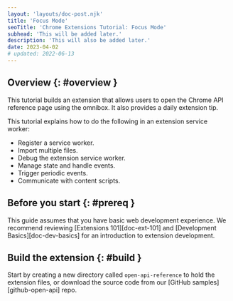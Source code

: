 ```yaml
---
layout: 'layouts/doc-post.njk'
title: 'Focus Mode'
seoTitle: 'Chrome Extensions Tutorial: Focus Mode'
subhead: 'This will be added later.'
description: 'This will also be added later.'
date: 2023-04-02
# updated: 2022-06-13
---
```


## Overview {: #overview }

This tutorial builds an extension that allows users to open the Chrome API reference page using the omnibox. It also provides a daily extension tip.

<!-- TODO: Add video {% Video src='video/tcFciHGuF3MxnTr1y5ue01OGLBn2/1601081394086.mp4' %} -->

This tutorial explains how to do the following in an extension service worker:

- Register a service worker.
- Import multiple files.
- Debug the extension service worker.
- Manage state and handle events.
- Trigger periodic events.
- Communicate with content scripts.

## Before you start {: #prereq }

This guide assumes that you have basic web development experience. We recommend reviewing [Extensions 101][doc-ext-101] and [Development Basics][doc-dev-basics] for an introduction to extension development.

## Build the extension {: #build }

Start by creating a new directory called `open-api-reference` to hold the extension files, or download the source code from our [GitHub samples][github-open-api] repo.

